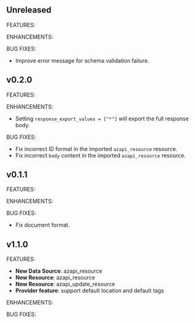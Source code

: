 ## Unreleased
FEATURES:

ENHANCEMENTS:

BUG FIXES:
- Improve error message for schema validation failure.

## v0.2.0
FEATURES:

ENHANCEMENTS:
- Setting `response_export_values = ["*"]` will export the full response body.

BUG FIXES:
- Fix incorrect ID format in the imported `azapi_resource` resource. 
- Fix incorrect `body` content in the imported `azapi_resource` resource.

## v0.1.1

FEATURES:

ENHANCEMENTS:

BUG FIXES:

- Fix document format.

## v1.1.0

FEATURES:
- **New Data Source**: azapi_resource
- **New Resource**: azapi_resource
- **New Resource**: azapi_update_resource
- **Provider feature**: support default location and default tags

ENHANCEMENTS:

BUG FIXES:
